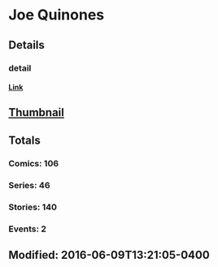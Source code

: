 # Joe  Quinones 
## Details
### detail
#### [Link](http://marvel.com/comics/creators/10090/joe_quinones?utm_campaign=apiRef&utm_source=225578a89fc76f3d20fbffda5d17a88d)
## [Thumbnail](http://i.annihil.us/u/prod/marvel/i/mg/e/c0/4badbb1e5a907.jpg)
## Totals
### Comics: 106
### Series: 46
### Stories: 140
### Events: 2
## Modified: 2016-06-09T13:21:05-0400